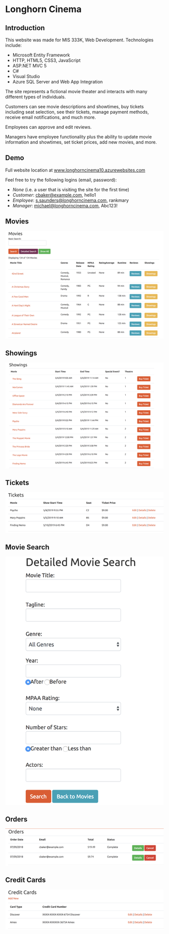 # Longhorn Cinema

## Introduction

This website was made for MIS 333K, Web Development. Technologies include:
- Microsoft Entity Framework
- HTTP, HTML5, CSS3, JavaScript
- ASP.NET MVC 5
- C#
- Visual Studio
- Azure SQL Server and Web App Integration

The site represents a fictional movie theater and interacts with many different types of individuals.

Customers can see movie descriptions and showtimes, buy tickets including seat selection, see their tickets, manage payment methods, receive email notifications, and much more.

Employees can approve and edit reviews.

Managers have employee functionality plus the ability to update movie information and showtimes, set ticket prices, add new movies, and more.

## Demo
Full website location at www.longhorncinema10.azurewebsites.com

Feel free to try the following logins (email, password):
- *None* (i.e. a user that is visiting the site for the first time)
- *Customer*: cbaker@example.com, hello1
- *Employee*: s.saunders@longhorncinema.com, rankmary
- *Manager*: michael@longhorncinema.com, Abc123!

## Movies
![Image not loaded](https://raw.githubusercontent.com/MichaelZetune/Longhorn-Cinema/master/Media/Movies.png)

## Showings
![Image not loaded](https://raw.githubusercontent.com/MichaelZetune/Longhorn-Cinema/master/Media/Showings.png)

## Tickets
![Image not loaded](https://raw.githubusercontent.com/MichaelZetune/Longhorn-Cinema/master/Media/Tickets.png)

## Movie Search
![Image not loaded](https://raw.githubusercontent.com/MichaelZetune/Longhorn-Cinema/master/Media/MovieSearch.png)

## Orders
![Image not loaded](https://raw.githubusercontent.com/MichaelZetune/Longhorn-Cinema/master/Media/Orders.png)

## Credit Cards
![Image not loaded](https://raw.githubusercontent.com/MichaelZetune/Longhorn-Cinema/master/Media/CreditCards.png)
